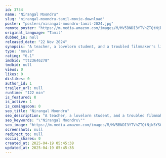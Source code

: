 ```yaml
---
id: 3754
name: "Nirangal Moondru"
slug: "nirangal-moondru-tamil-movie-download"
poster: "posters/nirangal-moondru-tamil-2024.jpg"
remote_poster: "https://m.media-amazon.com/images/M/MV5BNDI3YTVhZTQtNjk5YS00OWFjLWI4NDEtNzBmYzMzODE1ODA3XkEyXkFqcGc@._V1_SX300.jpg"
original_language: "Tamil"
dubbed_in: null
released_date: "22 Nov 2024"
synopsis: "A teacher, a lovelorn student, and a troubled filmmaker's lives intertwine as they search for a missing teenager."
type: "movie"
rating: "6.1"
imdbid: "tt23646278"
tmdbid: null
views: 0
likes: 0
dislikes: 0
author_id: 1
trailer_url: null
runtime: "122 min"
is_featured: 0
is_active: 1
is_comingsoon: 0
seo_title: "Nirangal Moondru"
seo_description: "A teacher, a lovelorn student, and a troubled filmmaker's lives intertwine as they search for a missing teenager."
seo_keywords: "\"Nirangal Moondru\""
seo_image: "https://m.media-amazon.com/images/M/MV5BNDI3YTVhZTQtNjk5YS00OWFjLWI4NDEtNzBmYzMzODE1ODA3XkEyXkFqcGc@._V1_SX300.jpg"
screenshots: null
redirect_to: null
social_shares: 0
created_at: 2025-04-19 05:45:38
updated_at: 2025-04-19 05:45:38
---
```


